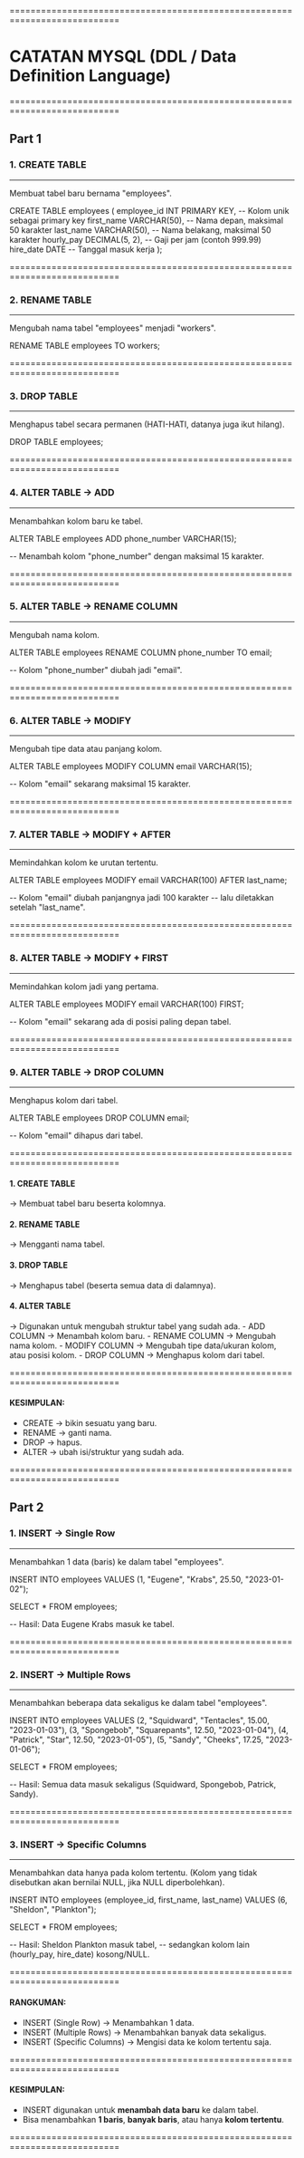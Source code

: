 ===========================================================================
# CATATAN MYSQL (DDL / Data Definition Language)
===========================================================================

## Part 1

### 1. CREATE TABLE
   ---------------------------------------------------------------------------
   Membuat tabel baru bernama "employees".

   CREATE TABLE employees (
       employee_id INT PRIMARY KEY,     -- Kolom unik sebagai primary key
       first_name VARCHAR(50),          -- Nama depan, maksimal 50 karakter
       last_name VARCHAR(50),           -- Nama belakang, maksimal 50 karakter
       hourly_pay DECIMAL(5, 2),        -- Gaji per jam (contoh 999.99)
       hire_date DATE                   -- Tanggal masuk kerja
   );

===========================================================================
### 2. RENAME TABLE
   ---------------------------------------------------------------------------
   Mengubah nama tabel "employees" menjadi "workers".

   RENAME TABLE employees TO workers;

===========================================================================
### 3. DROP TABLE
   ---------------------------------------------------------------------------
   Menghapus tabel secara permanen (HATI-HATI, datanya juga ikut hilang).

   DROP TABLE employees;

===========================================================================
### 4. ALTER TABLE → ADD
   ---------------------------------------------------------------------------
   Menambahkan kolom baru ke tabel.

   ALTER TABLE employees
   ADD phone_number VARCHAR(15);

   -- Menambah kolom "phone_number" dengan maksimal 15 karakter.

===========================================================================
### 5. ALTER TABLE → RENAME COLUMN
   ---------------------------------------------------------------------------
   Mengubah nama kolom.

   ALTER TABLE employees
   RENAME COLUMN phone_number TO email;

   -- Kolom "phone_number" diubah jadi "email".

===========================================================================
### 6. ALTER TABLE → MODIFY
   ---------------------------------------------------------------------------
   Mengubah tipe data atau panjang kolom.

   ALTER TABLE employees
   MODIFY COLUMN email VARCHAR(15);

   -- Kolom "email" sekarang maksimal 15 karakter.

===========================================================================
### 7. ALTER TABLE → MODIFY + AFTER
   ---------------------------------------------------------------------------
   Memindahkan kolom ke urutan tertentu.

   ALTER TABLE employees
   MODIFY email VARCHAR(100) AFTER last_name;

   -- Kolom "email" diubah panjangnya jadi 100 karakter
   -- lalu diletakkan setelah "last_name".

===========================================================================
### 8. ALTER TABLE → MODIFY + FIRST
   ---------------------------------------------------------------------------
   Memindahkan kolom jadi yang pertama.

   ALTER TABLE employees
   MODIFY email VARCHAR(100) FIRST;

   -- Kolom "email" sekarang ada di posisi paling depan tabel.

===========================================================================
### 9. ALTER TABLE → DROP COLUMN
   ---------------------------------------------------------------------------
   Menghapus kolom dari tabel.

   ALTER TABLE employees
   DROP COLUMN email;

   -- Kolom "email" dihapus dari tabel.

===========================================================================
#### 1. CREATE TABLE
   → Membuat tabel baru beserta kolomnya.

#### 2. RENAME TABLE
   → Mengganti nama tabel.

#### 3. DROP TABLE
   → Menghapus tabel (beserta semua data di dalamnya).

#### 4. ALTER TABLE
   → Digunakan untuk mengubah struktur tabel yang sudah ada.
      - ADD COLUMN      → Menambah kolom baru.
      - RENAME COLUMN   → Mengubah nama kolom.
      - MODIFY COLUMN   → Mengubah tipe data/ukuran kolom, atau posisi kolom.
      - DROP COLUMN     → Menghapus kolom dari tabel.

===========================================================================
#### KESIMPULAN:
- CREATE → bikin sesuatu yang baru.
- RENAME → ganti nama.
- DROP   → hapus.
- ALTER  → ubah isi/struktur yang sudah ada.

===========================================================================

## Part 2

### 1. INSERT → Single Row
   ---------------------------------------------------------------------------
   Menambahkan 1 data (baris) ke dalam tabel "employees".

   INSERT INTO employees
   VALUES (1, "Eugene", "Krabs", 25.50, "2023-01-02");

   SELECT * FROM employees;

   -- Hasil: Data Eugene Krabs masuk ke tabel.

===========================================================================

### 2. INSERT → Multiple Rows
   ---------------------------------------------------------------------------
   Menambahkan beberapa data sekaligus ke dalam tabel "employees".

   INSERT INTO employees
   VALUES  (2, "Squidward", "Tentacles", 15.00, "2023-01-03"), 
           (3, "Spongebob", "Squarepants", 12.50, "2023-01-04"), 
           (4, "Patrick", "Star", 12.50, "2023-01-05"), 
           (5, "Sandy", "Cheeks", 17.25, "2023-01-06");

   SELECT * FROM employees;

   -- Hasil: Semua data masuk sekaligus (Squidward, Spongebob, Patrick, Sandy).

===========================================================================

### 3. INSERT → Specific Columns
   ---------------------------------------------------------------------------
   Menambahkan data hanya pada kolom tertentu.
   (Kolom yang tidak disebutkan akan bernilai NULL, jika NULL diperbolehkan).

   INSERT INTO employees (employee_id, first_name, last_name)
   VALUES (6, "Sheldon", "Plankton");

   SELECT * FROM employees;

   -- Hasil: Sheldon Plankton masuk tabel,
   -- sedangkan kolom lain (hourly_pay, hire_date) kosong/NULL.

===========================================================================

#### RANGKUMAN:
- INSERT (Single Row) → Menambahkan 1 data.
- INSERT (Multiple Rows) → Menambahkan banyak data sekaligus.
- INSERT (Specific Columns) → Mengisi data ke kolom tertentu saja.

===========================================================================

#### KESIMPULAN:
- INSERT digunakan untuk **menambah data baru** ke dalam tabel.
- Bisa menambahkan **1 baris**, **banyak baris**, atau hanya **kolom tertentu**.

=========================================================================== 
